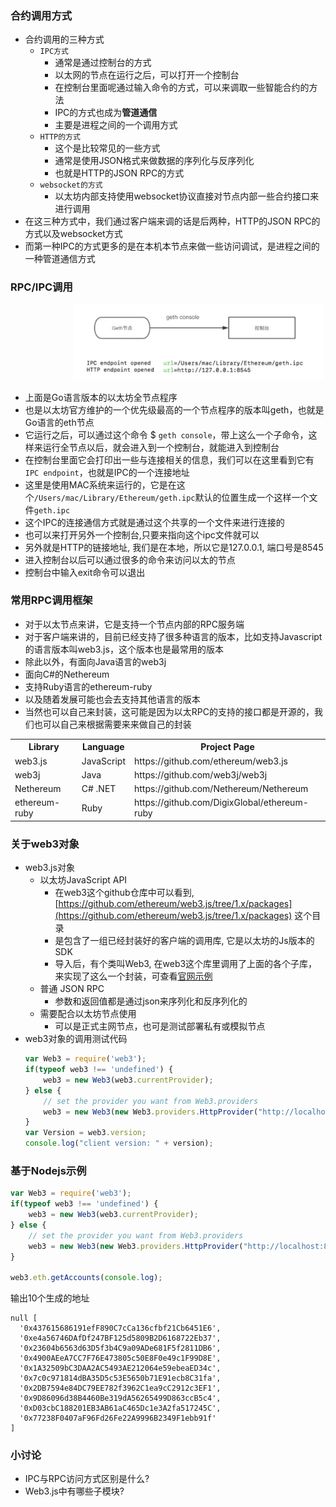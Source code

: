 ### 合约调用方式

- 合约调用的三种方式
    * `IPC方式`
        * 通常是通过控制台的方式
        * 以太网的节点在运行之后，可以打开一个控制台
        * 在控制台里面呢通过输入命令的方式，可以来调取一些智能合约的方法
        * IPC的方式也成为**管道通信**
        * 主要是进程之间的一个调用方式
    * `HTTP的方式`
        * 这个是比较常见的一些方式
        * 通常是使用JSON格式来做数据的序列化与反序列化
        * 也就是HTTP的JSON RPC的方式
    * `websocket的方式`
        * 以太坊内部支持使用websocket协议直接对节点内部一些合约接口来进行调用
- 在这三种方式中，我们通过客户端来调的话是后两种，HTTP的JSON RPC的方式以及websocket方式
- 而第一种IPC的方式更多的是在本机本节点来做一些访问调试，是进程之间的一种管道通信方式

### RPC/IPC调用

<div align="left" style="margin-left:100px">
    <img width="400" src="./screenshot/28.jpg" />
</div>

- 上面是Go语言版本的以太坊全节点程序
- 也是以太坊官方维护的一个优先级最高的一个节点程序的版本叫geth，也就是Go语言的eth节点
- 它运行之后，可以通过这个命令 $ `geth console`，带上这么一个子命令，这样来运行全节点以后，就会进入到一个控制台，就能进入到控制台
- 在控制台里面它会打印出一些与连接相关的信息，我们可以在这里看到它有 `IPC endpoint`，也就是IPC的一个连接地址
- 这里是使用MAC系统来运行的，它是在这个`/Users/mac/Library/Ethereum/geth.ipc`默认的位置生成一个这样一个文件`geth.ipc`
- 这个IPC的连接通信方式就是通过这个共享的一个文件来进行连接的
- 也可以来打开另外一个控制台,只要来指向这个ipc文件就可以
- 另外就是HTTP的链接地址, 我们是在本地，所以它是127.0.0.1, 端口号是8545
- 进入控制台以后可以通过很多的命令来访问以太的节点
- 控制台中输入exit命令可以退出

### 常用RPC调用框架

- 对于以太节点来讲，它是支持一个节点内部的RPC服务端
- 对于客户端来讲的，目前已经支持了很多种语言的版本，比如支持Javascript的语言版本叫web3.js，这个版本也是最常用的版本
- 除此以外，有面向Java语言的web3j
- 面向C#的Nethereum
- 支持Ruby语言的ethereum-ruby
- 以及随着发展可能也会去支持其他语言的版本
- 当然也可以自己来封装，这可能是因为以太RPC的支持的接口都是开源的，我们也可以自己来根据需要来来做自己的封装

<table>
    <tr>
        <th>Library</th>
        <th>Language</th>
        <th>Project Page</th>
    </tr>
    <tr>
        <td>web3.js</td>
        <td>JavaScript</td>
        <td>https://github.com/ethereum/web3.js</td>
    </tr>
    <tr>
        <td>web3j</td>
        <td>Java</td>
        <td>https://github.com/web3j/web3j</td>
    </tr>
    <tr>
        <td>Nethereum</td>
        <td>C# .NET</td>
        <td>https://github.com/Nethereum/Nethereum</td>
    </tr>
     <tr>
        <td>ethereum-ruby</td>
        <td>Ruby</td>
        <td>https://github.com/DigixGlobal/ethereum-ruby</td>
    </tr>
</table>

### 关于web3对象

- web3.js对象
    * 以太坊JavaScript API
        * 在web3这个github仓库中可以看到, [https://github.com/ethereum/web3.js/tree/1.x/packages](https://github.com/ethereum/web3.js/tree/1.x/packages) 这个目录
        * 是包含了一组已经封装好的客户端的调用库, 它是以太坊的Js版本的SDK
        * 导入后，有个类叫Web3, 在web3这个库里调用了上面的各个子库，来实现了这么一个封装，可查看[官网示例](https://github.com/ethereum/web3.js/blob/1.x/packages/web3/src/index.js)
    * 普通 JSON RPC 
        * 参数和返回值都是通过json来序列化和反序列化的
    * 需要配合以太坊节点使用
        * 可以是正式主网节点，也可是测试部署私有或模拟节点
- web3对象的调用测试代码
    ```js
    var Web3 = require('web3');
    if(typeof web3 !== 'undefined') {
        web3 = new Web3(web3.currentProvider);
    } else {
        // set the provider you want from Web3.providers
        web3 = new Web3(new Web3.providers.HttpProvider("http://localhost:8545"));
    }
    var Version = web3.version;
    console.log("client version: " + version);
    ```

### 基于Nodejs示例

```js
var Web3 = require('web3');
if(typeof web3 !== 'undefined') {
    web3 = new Web3(web3.currentProvider);
} else {
    // set the provider you want from Web3.providers
    web3 = new Web3(new Web3.providers.HttpProvider("http://localhost:8545"));
}

web3.eth.getAccounts(console.log);
```

输出10个生成的地址

```shell
null [
  '0x437615686191efF890C7cCa136cfbf21Cb6451E6',
  '0xe4a56746DAfDf247BF125d5809B2D6168722Eb37',
  '0x23604b6563d63D5f3b4C9a09ADe681F5f2811DB6',
  '0x4900AEeA7CC7F76E473805c50E8F0e49c1F99D8E',
  '0x1A32509bC3DAA2AC5493AE212064e59ebeaED34c',
  '0x7c0c971814dBA35D5c53E5650b71E91ecb8C31fa',
  '0x2DB7594e84DC79EE782f3962C1ea9cC2912c3EF1',
  '0x9D86096d38B4460Be319dA56265499D863ccB5c4',
  '0xD03cbC188201EB3AB61aC465Dc1e3A2fa517245C',
  '0x77238F0407aF96Fd26Fe22A9996B2349F1ebb91f'
]
```

### 小讨论

- IPC与RPC访问方式区别是什么?
- Web3.js中有哪些子模块?